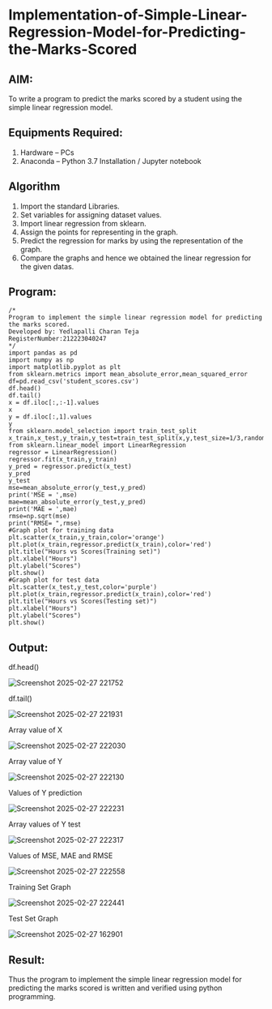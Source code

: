 # Implementation-of-Simple-Linear-Regression-Model-for-Predicting-the-Marks-Scored

## AIM:
To write a program to predict the marks scored by a student using the simple linear regression model.

## Equipments Required:
1. Hardware – PCs
2. Anaconda – Python 3.7 Installation / Jupyter notebook

## Algorithm
1. Import the standard Libraries.
2. Set variables for assigning dataset values.
3. Import linear regression from sklearn.
4. Assign the points for representing in the graph.
5. Predict the regression for marks by using the representation of the graph.
6. Compare the graphs and hence we obtained the linear regression for the given datas.

## Program:
```
/*
Program to implement the simple linear regression model for predicting the marks scored.
Developed by: Yedlapalli Charan Teja
RegisterNumber:212223040247
*/
import pandas as pd
import numpy as np
import matplotlib.pyplot as plt
from sklearn.metrics import mean_absolute_error,mean_squared_error
df=pd.read_csv('student_scores.csv')
df.head()
df.tail()
x = df.iloc[:,:-1].values
x
y = df.iloc[:,1].values
y
from sklearn.model_selection import train_test_split
x_train,x_test,y_train,y_test=train_test_split(x,y,test_size=1/3,random_state=0)
from sklearn.linear_model import LinearRegression
regressor = LinearRegression()
regressor.fit(x_train,y_train)
y_pred = regressor.predict(x_test)
y_pred
y_test
mse=mean_absolute_error(y_test,y_pred)
print('MSE = ',mse)
mae=mean_absolute_error(y_test,y_pred)
print('MAE = ',mae)
rmse=np.sqrt(mse)
print("RMSE= ",rmse)
#Graph plot for training data
plt.scatter(x_train,y_train,color='orange')
plt.plot(x_train,regressor.predict(x_train),color='red')
plt.title("Hours vs Scores(Training set)")
plt.xlabel("Hours")
plt.ylabel("Scores")
plt.show()
#Graph plot for test data
plt.scatter(x_test,y_test,color='purple')
plt.plot(x_train,regressor.predict(x_train),color='red')
plt.title("Hours vs Scores(Testing set)")
plt.xlabel("Hours")
plt.ylabel("Scores")
plt.show()
```

## Output:
df.head()

![Screenshot 2025-02-27 221752](https://github.com/user-attachments/assets/96bba0e6-1ece-4472-a24f-d5ad51b92bb2)

df.tail()

![Screenshot 2025-02-27 221931](https://github.com/user-attachments/assets/a5518e0d-dede-4fd2-84c4-6a6a79c356f3)

Array value of X

![Screenshot 2025-02-27 222030](https://github.com/user-attachments/assets/057289f0-6d70-401b-a6c2-e7cc968db79e)

Array value of Y

![Screenshot 2025-02-27 222130](https://github.com/user-attachments/assets/458f8cc9-9278-4722-8ed7-2ccf558b5dfd)

Values of Y prediction

![Screenshot 2025-02-27 222231](https://github.com/user-attachments/assets/bbd92025-1b36-4008-8f28-b1cec503721b)

Array values of Y test

![Screenshot 2025-02-27 222317](https://github.com/user-attachments/assets/cdc32b64-3192-4a66-a90d-ec876205af40)

Values of MSE, MAE and RMSE

![Screenshot 2025-02-27 222558](https://github.com/user-attachments/assets/2a383c7a-2e89-46d3-86cd-2a8f0ec090b5)

Training Set Graph

![Screenshot 2025-02-27 222441](https://github.com/user-attachments/assets/7286e0b3-630b-4080-bf5b-24f6292bf2c2)

Test Set Graph

![Screenshot 2025-02-27 162901](https://github.com/user-attachments/assets/9fc83ea4-cf74-4a62-a677-cde8632fb218)


## Result:
Thus the program to implement the simple linear regression model for predicting the marks scored is written and verified using python programming.
